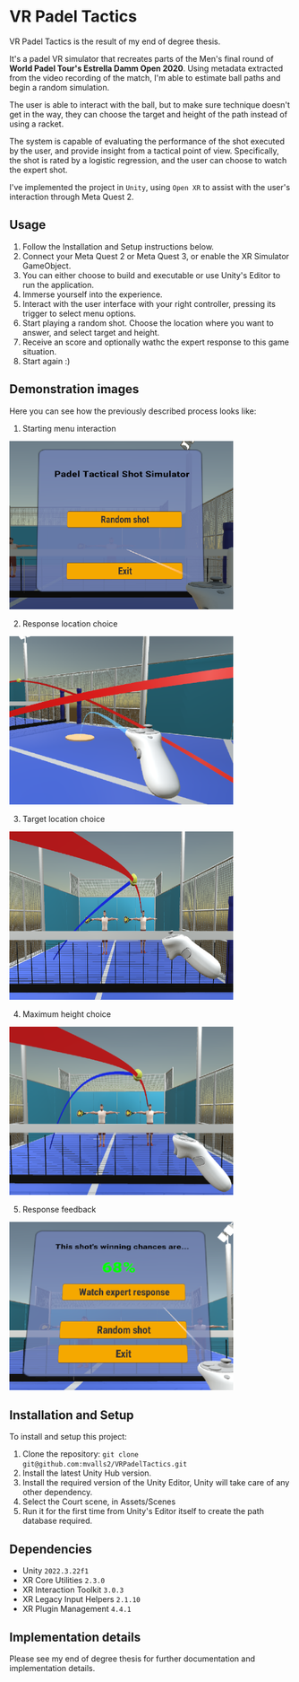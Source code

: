 # VR Padel Tactics

VR Padel Tactics is the result of my end of degree thesis.

It's a padel VR simulator that recreates parts of the Men's final round of **World Padel Tour's Estrella Damm Open 2020**.
Using metadata extracted from the video recording of the match, I'm able to estimate ball paths and begin a random simulation.

The user is able to interact with the ball, but to make sure technique doesn't get in the way, they can choose the target and height of the path instead of using a racket.

The system is capable of evaluating the performance of the shot executed by the user, and provide insight from a tactical point of view. Specifically, the shot is rated by a logistic regression, and the user can choose to watch the expert shot.

I've implemented the project in `Unity`, using `Open XR` to assist with the user's interaction through Meta Quest 2.


## Usage

1. Follow the Installation and Setup instructions below.
2. Connect your Meta Quest 2 or Meta Quest 3, or enable the XR Simulator GameObject.
3. You can either choose to build and executable or use Unity's Editor to run the application.
4. Immerse yourself into the experience.
5. Interact with the user interface with your right controller, pressing its trigger to select menu options.
6. Start playing a random shot. Choose the location where you want to answer, and select target and height.
7. Receive an score and optionally wathc the expert response to this game situation.
8. Start again :)

## Demonstration images

Here you can see how the previously described process looks like:

1. Starting menu interaction

<img src="Images/menu1.PNG" width="400" height="300" alt="Image description">

2. Response location choice

<img src="Images/teleport.PNG" width="400" height="300" alt="Image description">

3. Target location choice

<img src="Images/target.PNG" width="400" height="300" alt="Image description">

4. Maximum height choice

<img src="Images/height.PNG" width="400" height="300" alt="Image description">

5. Response feedback

<img src="Images/menu2.PNG" width="400" height="300" alt="Image description">

## Installation and Setup

To install and setup this project:

1. Clone the repository: `git clone git@github.com:mvalls2/VRPadelTactics.git`
2. Install the latest Unity Hub version.
3. Install the required version of the Unity Editor, Unity will take care of any other dependency.
4. Select the Court scene, in Assets/Scenes
6. Run it for the first time from Unity's Editor itself to create the path database required.

## Dependencies

- Unity `2022.3.22f1`
- XR Core Utilities `2.3.0`
- XR Interaction Toolkit `3.0.3`
- XR Legacy Input Helpers `2.1.10`
- XR Plugin Management `4.4.1`

## Implementation details

Please see my end of degree thesis for further documentation and implementation details.
